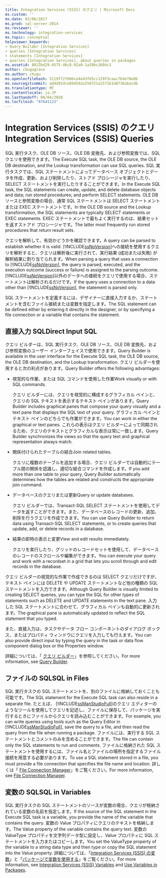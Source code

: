 ```yaml
---
title: Integration Services (SSIS) のクエリ | Microsoft Docs
ms.custom: ''
ms.date: 03/06/2017
ms.prod: sql-server-2014
ms.reviewer: ''
ms.technology: integration-services
ms.topic: conceptual
helpviewer_keywords:
- Query Builder [Integration Services]
- queries [Integration Services]
- statements [Integration Services]
- queries [Integration Services], about queries in packages
ms.assetid: 8822bd29-4575-46c8-92a0-1a39bc2604c1
author: chugugrace
ms.author: chugu
ms.openlocfilehash: 5119ff27606ce4e43f65cc129f3caac764e78e0b
ms.sourcegitcommit: ad4d92dce894592a259721a1571b1d8736abacdb
ms.translationtype: MT
ms.contentlocale: ja-JP
ms.lasthandoff: 08/04/2020
ms.locfileid: "87641123"
---
```

# <a name="integration-services-ssis-queries"></a><span data-ttu-id="34097-102">Integration Services (SSIS) のクエリ</span><span class="sxs-lookup"><span data-stu-id="34097-102">Integration Services (SSIS) Queries</span></span>
  <span data-ttu-id="34097-103">SQL 実行タスク、OLE DB ソース、OLE DB 変換先、および参照変換では、SQL クエリを使用できます。</span><span class="sxs-lookup"><span data-stu-id="34097-103">The Execute SQL task, the OLE DB source, the OLE DB destination, and the Lookup transformation can use SQL queries.</span></span> <span data-ttu-id="34097-104">SQL 実行タスクでは、SQL ステートメントによってデータベース オブジェクトとデータを作成、更新、および削除したり、ストアド プロシージャを実行したり、SELECT ステートメントを実行したりすることができます。</span><span class="sxs-lookup"><span data-stu-id="34097-104">In the Execute SQL task, the SQL statements can create, update, and delete database objects and data; run stored procedures; and perform SELECT statements.</span></span> <span data-ttu-id="34097-105">OLE DB ソースと参照変換の場合、通常 SQL ステートメントは SELECT ステートメントまたは EXEC ステートメントです。</span><span class="sxs-lookup"><span data-stu-id="34097-105">In the OLE DB source and the Lookup transformation, the SQL statements are typically SELECT statements or EXEC statements.</span></span> <span data-ttu-id="34097-106">EXEC ステートメントで最もよく実行するのは、結果セットを返すストアド プロシージャです。</span><span class="sxs-lookup"><span data-stu-id="34097-106">The latter most frequently run stored procedures that return result sets.</span></span>  
  
 <span data-ttu-id="34097-107">クエリを解析して、有効かどうかを確認できます。</span><span class="sxs-lookup"><span data-stu-id="34097-107">A query can be parsed to establish whether it is valid.</span></span> <span data-ttu-id="34097-108">[!INCLUDE[ssNoVersion](../includes/ssnoversion-md.md)]への接続を使用するクエリを解析すると、クエリは解析後に実行されて、実行結果 (成功または失敗) が解析結果に割り当てられます。</span><span class="sxs-lookup"><span data-stu-id="34097-108">When parsing a query that uses a connection to [!INCLUDE[ssNoVersion](../includes/ssnoversion-md.md)], the query is parsed, executed, and the execution outcome (success or failure) is assigned to the parsing outcome.</span></span> <span data-ttu-id="34097-109">[!INCLUDE[ssNoVersion](../includes/ssnoversion-md.md)]以外のデータへの接続をクエリで使用する場合、ステートメントは解析されるだけです。</span><span class="sxs-lookup"><span data-stu-id="34097-109">If the query uses a connection to a data other than [!INCLUDE[ssNoVersion](../includes/ssnoversion-md.md)], the statement is parsed only.</span></span>  
  
 <span data-ttu-id="34097-110">SQL ステートメントを定義するには、デザイナーに直接入力するか、ステートメントを含むファイル接続または変数を指定します。</span><span class="sxs-lookup"><span data-stu-id="34097-110">The SQL statement can be defined either by entering it directly in the designer, or by specifying a file connection or a variable that contains the statement.</span></span>  
  
## <a name="direct-input-sql"></a><span data-ttu-id="34097-111">直接入力 SQL</span><span class="sxs-lookup"><span data-stu-id="34097-111">Direct Input SQL</span></span>  
 <span data-ttu-id="34097-112">クエリ ビルダーは、SQL 実行タスク、OLE DB ソース、OLE DB 変換先、および参照変換のユーザー インターフェイスで使用できます。</span><span class="sxs-lookup"><span data-stu-id="34097-112">Query Builder is available in the user interface for the Execute SQL task, the OLE DB source, the OLE DB destination, and the Lookup transformation.</span></span> <span data-ttu-id="34097-113">クエリ ビルダーを使用すると次の利点があります。</span><span class="sxs-lookup"><span data-stu-id="34097-113">Query Builder offers the following advantages:</span></span>  
  
-   <span data-ttu-id="34097-114">視覚的な作業、または SQL コマンドを使用した作業</span><span class="sxs-lookup"><span data-stu-id="34097-114">Work visually or with SQL commands.</span></span>  
  
     <span data-ttu-id="34097-115">クエリ ビルダーには、クエリを視覚的に構成するグラフィカル ペインと、クエリの SQL テキストを表示するテキスト ペインがあります。</span><span class="sxs-lookup"><span data-stu-id="34097-115">Query Builder includes graphical panes that compose your query visually and a text pane that displays the SQL text of your query.</span></span> <span data-ttu-id="34097-116">グラフィカル ペインとテキスト ペインのどちらでも作業ができます。</span><span class="sxs-lookup"><span data-stu-id="34097-116">You can work in either the graphical or text panes.</span></span> <span data-ttu-id="34097-117">これらの表示はクエリ ビルダーによって同期されるため、クエリのテキストとグラフィカルな表示は常に一致します。</span><span class="sxs-lookup"><span data-stu-id="34097-117">Query Builder synchronizes the views so that the query text and graphical representation always match.</span></span>  
  
-   <span data-ttu-id="34097-118">関係付けられたテーブルの結合</span><span class="sxs-lookup"><span data-stu-id="34097-118">Join related tables.</span></span>  
  
     <span data-ttu-id="34097-119">クエリに複数のテーブルを追加する場合、クエリ ビルダーでは自動的にテーブル間の関係を認識し、適切な結合コマンドを作成します。</span><span class="sxs-lookup"><span data-stu-id="34097-119">If you add more than one table to your query, Query Builder automatically determines how the tables are related and constructs the appropriate join command.</span></span>  
  
-   <span data-ttu-id="34097-120">データベースのクエリまたは更新</span><span class="sxs-lookup"><span data-stu-id="34097-120">Query or update databases.</span></span>  
  
     <span data-ttu-id="34097-121">クエリ ビルダーでは、Transact-SQL SELECT ステートメントを使用してデータを返すことができます。また、データベースのレコードの更新、追加、削除を行うクエリを作成できます。</span><span class="sxs-lookup"><span data-stu-id="34097-121">You can use Query Builder to return data using Transact-SQL SELECT statements, or to create queries that update, add, or delete records in a database.</span></span>  
  
-   <span data-ttu-id="34097-122">結果の即時の表示と変更</span><span class="sxs-lookup"><span data-stu-id="34097-122">View and edit results immediately.</span></span>  
  
     <span data-ttu-id="34097-123">クエリを実行したり、グリッドのレコードセットを使用して、データベースのレコードのスクロールや編集ができます。</span><span class="sxs-lookup"><span data-stu-id="34097-123">You can execute your query and work with a recordset in a grid that lets you scroll through and edit records in the database.</span></span>  
  
 <span data-ttu-id="34097-124">クエリ ビルダーの視覚的な作業で作成できるのは SELECT クエリだけですが、テキスト ペインには DELETE や UPDATE ステートメントなど他の種類の SQL ステートメントを入力できます。</span><span class="sxs-lookup"><span data-stu-id="34097-124">Although Query Builder is visually limited to creating SELECT queries, you can type the SQL for other types of statements such as DELETE and UPDATE statements in the text pane.</span></span> <span data-ttu-id="34097-125">入力した SQL ステートメントに合わせて、グラフィカル ペインも自動的に更新されます。</span><span class="sxs-lookup"><span data-stu-id="34097-125">The graphical pane is automatically updated to reflect the SQL statement that you typed.</span></span>  
  
 <span data-ttu-id="34097-126">また、直接入力は、タスクやデータ フロー コンポーネントのダイアログ ボックス、またはプロパティ ウィンドウにクエリを入力しても行えます。</span><span class="sxs-lookup"><span data-stu-id="34097-126">You can also provide direct input by typing the query in the task or data flow component dialog box or the Properties window.</span></span>  
  
 <span data-ttu-id="34097-127">詳細については、「 [クエリ ビルダー](../../2014/integration-services/query-builder.md)」を参照してください。</span><span class="sxs-lookup"><span data-stu-id="34097-127">For more information, see [Query Builder](../../2014/integration-services/query-builder.md).</span></span>  
  
## <a name="sql-in-files"></a><span data-ttu-id="34097-128">ファイルの SQL</span><span class="sxs-lookup"><span data-stu-id="34097-128">SQL in Files</span></span>  
 <span data-ttu-id="34097-129">SQL 実行タスクの SQL ステートメントを、別のファイルに格納しておくことも可能です。</span><span class="sxs-lookup"><span data-stu-id="34097-129">The SQL statement for the Execute SQL task can also reside in a separate file.</span></span> <span data-ttu-id="34097-130">たとえば、 [!INCLUDE[ssManStudioFull](../includes/ssmanstudiofull-md.md)]のクエリ エディターのようなツールを使用してクエリを記述し、ファイルに保存して、パッケージを実行するときにファイルからクエリを読み込むことができます。</span><span class="sxs-lookup"><span data-stu-id="34097-130">For example, you can write queries using tools such as the Query Editor in [!INCLUDE[ssManStudioFull](../includes/ssmanstudiofull-md.md)], save the query to a file, and then read the query from the file when running a package.</span></span> <span data-ttu-id="34097-131">ファイルには、実行する SQL ステートメントとコメントのみを含めることができます。</span><span class="sxs-lookup"><span data-stu-id="34097-131">The file can contain only the SQL statements to run and comments.</span></span> <span data-ttu-id="34097-132">ファイルに格納された SQL ステートメントを使用するには、ファイル名とファイルの場所を指定するファイル接続を用意する必要があります。</span><span class="sxs-lookup"><span data-stu-id="34097-132">To use a SQL statement stored in a file, you must provide a file connection that specifies the file name and location.</span></span> <span data-ttu-id="34097-133">詳しくは「 [File Connection Manager](connection-manager/file-connection-manager.md)」をご覧ください。</span><span class="sxs-lookup"><span data-stu-id="34097-133">For more information, see [File Connection Manager](connection-manager/file-connection-manager.md).</span></span>  
  
## <a name="sql-in-variables"></a><span data-ttu-id="34097-134">変数の SQL</span><span class="sxs-lookup"><span data-stu-id="34097-134">SQL in Variables</span></span>  
 <span data-ttu-id="34097-135">SQL 実行タスクの SQL ステートメントのソースが変数の場合、クエリが格納されている変数の名前を指定します。</span><span class="sxs-lookup"><span data-stu-id="34097-135">If the source of the SQL statement in the Execute SQL task is a variable, you provide the name of the variable that contains the query.</span></span> <span data-ttu-id="34097-136">変数の Value プロパティにクエリのテキストを格納します。</span><span class="sxs-lookup"><span data-stu-id="34097-136">The Value property of the variable contains the query text.</span></span> <span data-ttu-id="34097-137">変数の ValueType プロパティを文字列データ型に設定し、Value プロパティに SQL ステートメントを入力またはコピーします。</span><span class="sxs-lookup"><span data-stu-id="34097-137">You set the ValueType property of the variable to a string data type and then type or copy the SQL statement into the Value property.</span></span> <span data-ttu-id="34097-138">詳細については、「[Integration Services &#40;SSIS&#41; の変数](integration-services-ssis-variables.md)」と「[パッケージで変数を使用する](../../2014/integration-services/use-variables-in-packages.md)」をご覧ください。</span><span class="sxs-lookup"><span data-stu-id="34097-138">For more information, see [Integration Services &#40;SSIS&#41; Variables](integration-services-ssis-variables.md) and [Use Variables in Packages](../../2014/integration-services/use-variables-in-packages.md).</span></span>  
  
  
